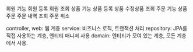 회원 기능
회원 등록
회원 조회
상품 기능
상품 등록
상품 수정상품 조회
주문 기능
상품 주문
주문 내역 조회
주문 취소


controller, web: 웹 계층
service: 비즈니스 로직, 트랜잭션 처리
repository: JPA를 직접 사용하는 계층, 엔티티 매니저 사용
domain: 엔티티가 모여 있는 계층, 모든 계층에서 사용.
